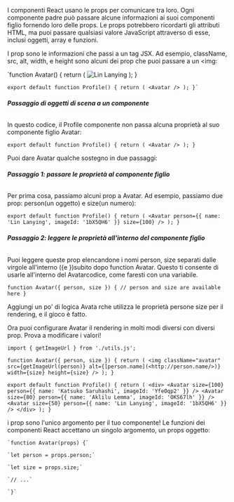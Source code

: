 I componenti React usano le props per comunicare tra loro. Ogni componente padre può passare alcune informazioni ai suoi componenti figlio fornendo loro delle props. Le props potrebbero ricordarti gli attributi HTML, ma puoi passare qualsiasi valore JavaScript attraverso di esse, inclusi oggetti, array e funzioni.

I prop sono le informazioni che passi a un tag JSX. Ad esempio, className, src, alt, width, e height sono alcuni dei prop che puoi passare a un <img:


`function Avatar() { return ( <img className="avatar" src="[https://i.imgur.com/1bX5QH6.jpg](https://i.imgur.com/1bX5QH6.jpg)" alt="Lin Lanying" width={100} height={100} /> ); }
```
export default function Profile() { return ( <Avatar /> ); }`
```

###### **Passaggio di oggetti di scena a un componente**

In questo codice, il Profile componente non passa alcuna proprietà al suo componente figlio Avatar:

`export default function Profile() { return ( <Avatar /> ); }`

Puoi dare Avatar qualche sostegno in due passaggi:

###### **Passaggio 1: passare le proprietà al componente figlio**

Per prima cosa, passiamo alcuni prop a Avatar. Ad esempio, passiamo due prop: person(un oggetto) e size(un numero):

`export default function Profile() { return ( <Avatar person={{ name: 'Lin Lanying', imageId: '1bX5QH6' }} size={100} /> ); }`

###### **Passaggio 2: leggere le proprietà all'interno del componente figlio**

Puoi leggere queste prop elencandone i nomi person, size separati dalle virgole all'interno ({e })subito dopo function Avatar. Questo ti consente di usarle all'interno del Avatarcodice, come faresti con una variabile.

`function Avatar({ person, size }) { // person and size are available here }`

Aggiungi un po' di logica Avata rche utilizza le proprietà persone size per il rendering, e il gioco è fatto.

Ora puoi configurare Avatar il rendering in molti modi diversi con diversi prop. Prova a modificare i valori!

`import { getImageUrl } from './utils.js';`

`function Avatar({ person, size }) { return ( <img className="avatar" src={getImageUrl(person)} alt={[person.name](<http://person.name/>)} width={size} height={size} /> ); }`

`export default function Profile() { return ( <div> <Avatar size={100} person={{ name: 'Katsuko Saruhashi', imageId: 'YfeOqp2' }} /> <Avatar size={80} person={{ name: 'Aklilu Lemma', imageId: 'OKS67lh' }} /> <Avatar size={50} person={{ name: 'Lin Lanying', imageId: '1bX5QH6' }} /> </div> ); }`

i prop sono l'unico argomento per il tuo componente! Le funzioni dei componenti React accettano un singolo argomento, un props oggetto:

```
`function Avatar(props) {`

`let person = props.person;`

`let size = props.size;`

`// ...`

`}` 
```




